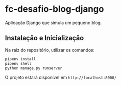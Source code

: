 # fc-desafio-blog-django
Aplicação Django que simula um pequeno blog.

## Instalação e Inicialização

Na raiz do repositório, utilizar os comandos:

```bash
pipenv install
pipenv shell
python manage.py runserver
```

O projeto estará disponível em `http://localhost:8000/`
